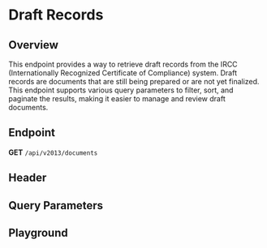 <script setup>
import SwaggerUI from "../../swagger/view/SwaggerUI.vue"
import irccJson from "../../swagger/json/ircc/list.json";
import baseJson from "../../swagger/json/records/list.json";

function mergeJson(base, specific) {
  const merged = JSON.parse(JSON.stringify(base));
  merged.paths["/documents"].get.parameters[0].schema.example = specific.example;
  return merged;
}

const swaggerSpecs = [
  { json: mergeJson(baseJson, irccJson), protected: true },
];

</script>

# Draft Records

## Overview
This endpoint provides a way to retrieve draft records from the IRCC (Internationally Recognized Certificate of Compliance) system. Draft records are documents that are still being prepared or are not yet finalized. This endpoint supports various query parameters to filter, sort, and paginate the results, making it easier to manage and review draft documents.


## Endpoint
**GET** `/api/v2013/documents`

## Header
<!--@include: ../../components/common/header/authorization-realm.md-->

## Query Parameters
<!--@include: ../../components/common/query/collection-filter-orderby-top-skip.md-->

## Playground

<SwaggerUI :swaggerSpecs="swaggerSpecs" />
